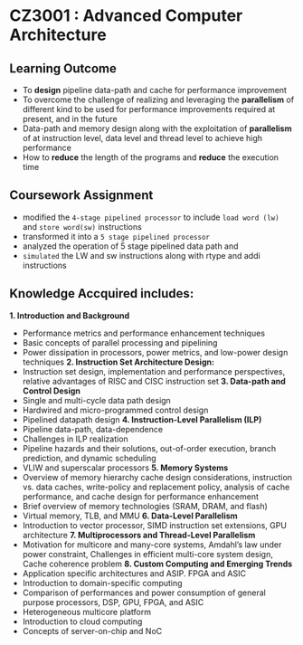 # CZ3001 : Advanced Computer Architecture

## Learning Outcome
* To **design** pipeline data-path and cache for performance improvement
* To overcome the challenge of realizing and leveraging the **parallelism** of different kind to be used for performance improvements required at present, and in the future
* Data-path and memory design along with the exploitation of **parallelism** of at instruction level, data level and thread level to achieve high performance
* How to **reduce** the length of the programs and **reduce** the execution time

## Coursework Assignment
- modified the ``4-stage pipelined processor`` to include ``load word (lw)`` and ``store word(sw)`` instructions
- transformed it into a ``5 stage pipelined processor``
- analyzed the operation of 5 stage pipelined data path and 
- ``simulated`` the LW and sw instructions along with rtype and addi instructions 

## Knowledge Accquired includes: 

**1. Introduction and Background**
- Performance metrics and performance enhancement
techniques
- Basic concepts of parallel processing and pipelining
- Power dissipation in processors, power metrics, and low-power design techniques
**2. Instruction Set Architecture Design:**
- Instruction set design, implementation and performance perspectives, relative advantages of RISC and CISC instruction set
**3. Data-path and Control Design**
- Single and multi-cycle data path design
- Hardwired and micro-programmed control design
- Pipelined datapath design
**4. Instruction-Level Parallelism (ILP)**
- Pipeline data-path, data-dependence
- Challenges in ILP realization
- Pipeline hazards and their solutions, out-of-order execution, branch prediction, and dynamic scheduling
- VLIW and superscalar processors
**5. Memory Systems**
- Overview of memory hierarchy cache design considerations, instruction vs. data caches, write-policy and replacement policy, analysis of cache performance, and cache design for performance enhancement
- Brief overview of memory technologies (SRAM, DRAM, and flash) 
- Virtual memory, TLB, and MMU
**6. Data-Level Parallelism**
- Introduction to vector processor, SIMD instruction set extensions, GPU architecture
**7. Multiprocessors and Thread-Level Parallelism**
- Motivation for multicore and many-core systems, Amdahl’s law under power constraint, Challenges in efficient multi-core system design, Cache coherence problem
**8. Custom Computing and Emerging Trends**
- Application specific architectures and ASIP. FPGA and ASIC
- Introduction to domain-specific computing
- Comparison of performances and power consumption of general purpose processors, DSP, GPU, FPGA, and ASIC
- Heterogeneous multicore platform
- Introduction to cloud computing
- Concepts of server-on-chip and NoC
